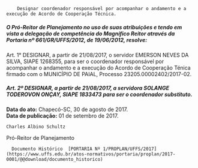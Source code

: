         Designar coordenador responsável por acompanhar o andamento e a execução de Acordo de Cooperação Técnica.  

##### O Pró-Reitor de Planejamento no uso de suas atribuições e tendo em vista a delegação de competência do Magnífico Reitor através da Portaria nº 661/GR/UFFS/2012, de 19/06/2012, resolve:

 #####   
Art. 1° DESIGNAR, a partir de 21/08/2017, o servidor EMERSON NEVES DA SILVA, SIAPE 1268355, para ser o coordenador responsável por acompanhar o andamento e a execução do Acordo de Cooperação Ténica firmado com o MUNICÍPIO DE PAIAL, Processo 23205.00002402/2017-02.

 ##### Art. 2º DESIGNAR, a partir de 21/08/2017, a servidora SOLANGE TODEROVON ONÇAY, SIAPE 1833473 para ser o coordenador substituto.

   **Data do ato:** Chapecó-SC, 30 de agosto de 2017.   
 **Data de publicação:**  01 de setembro de 2017. 

    Charles Albino Schultz   
 Pró-Reitor de Planejamento 

      Documento Histórico  [PORTARIA Nº 1/PROPLAN/UFFS/2017](https://www.uffs.edu.br/atos-normativos/portaria/proplan/2017-0001/@@download/documento_historico)     
      